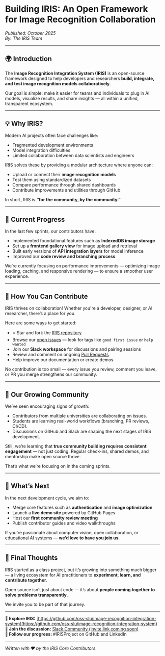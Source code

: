 # Building IRIS: An Open Framework for Image Recognition Collaboration

*Published: October 2025*  
*By: The IRIS Team*

---

## 🌍 Introduction

The **Image Recognition Integration System (IRIS)** is an open-source framework designed to help developers and researchers **build, integrate, and test image recognition models collaboratively**.  

Our goal is simple: make it easier for teams and individuals to plug in AI models, visualize results, and share insights — all within a unified, transparent ecosystem.

---

## 💡 Why IRIS?

Modern AI projects often face challenges like:
- Fragmented development environments  
- Model integration difficulties  
- Limited collaboration between data scientists and engineers  

IRIS solves these by providing a modular architecture where anyone can:
- Upload or connect their **image recognition models**
- Test them using standardized datasets
- Compare performance through shared dashboards
- Contribute improvements and utilities through GitHub

In short, IRIS is **“for the community, by the community.”**

---

## 🚀 Current Progress

In the last few sprints, our contributors have:
- Implemented foundational features such as **IndexedDB image storage**
- Set up a **frontend gallery view** for image upload and retrieval
- Built early versions of **API integration layers** for model inference
- Improved our **code review and branching process**

We’re currently focusing on performance improvements — optimizing image loading, caching, and responsive rendering — to ensure a smoother user experience.

---

## 🤝 How You Can Contribute

IRIS thrives on collaboration! Whether you're a developer, designer, or AI researcher, there’s a place for you.

Here are some ways to get started:
- ⭐ Star and fork the [IRIS repository](https://github.com/oss-slu/image-recognition-integration-system)
- Browse our [open issues](https://github.com/oss-slu/image-recognition-integration-system/issues) — look for tags like `good first issue` or `help wanted`
- Join our **Slack workspace** for discussions and pairing sessions  
- Review and comment on ongoing [Pull Requests](https://github.com/oss-slu/image-recognition-integration-system/pulls)
- Help improve our documentation or create demos

No contribution is too small — every issue you review, comment you leave, or PR you merge strengthens our community.

---

## 🌱 Our Growing Community

We’ve seen encouraging signs of growth:
- Contributors from multiple universities are collaborating on issues.
- Students are learning real-world workflows (branching, PR reviews, CI/CD).
- Discussions on GitHub and Slack are shaping the next stages of IRIS development.

Still, we’re learning that **true community building requires consistent engagement** — not just coding. Regular check-ins, shared demos, and mentorship make open source thrive.  

That’s what we’re focusing on in the coming sprints.

---

## 🔭 What’s Next

In the next development cycle, we aim to:
- Merge core features such as **authentication** and **image optimization**
- Launch a **live demo site** powered by GitHub Pages
- Host our **first community review meeting**
- Publish contributor guides and video walkthroughs

If you’re passionate about computer vision, open collaboration, or educational AI systems — **we’d love to have you join us**.

---

## 🧠 Final Thoughts

IRIS started as a class project, but it’s growing into something much bigger — a living ecosystem for AI practitioners to **experiment, learn, and contribute together**.  

Open source isn’t just about code — it’s about **people coming together to solve problems transparently**.  

We invite you to be part of that journey.

---

**🔗 Explore IRIS:** [https://github.com/oss-slu/image-recognition-integration-system](https://github.com/oss-slu/image-recognition-integration-system)  
**💬 Join the discussion:** [Slack Community (invite link coming soon)](#)  
**📸 Follow our progress:** #IRISProject on GitHub and LinkedIn  

---

*Written with ❤️ by the IRIS Core Contributors.*
